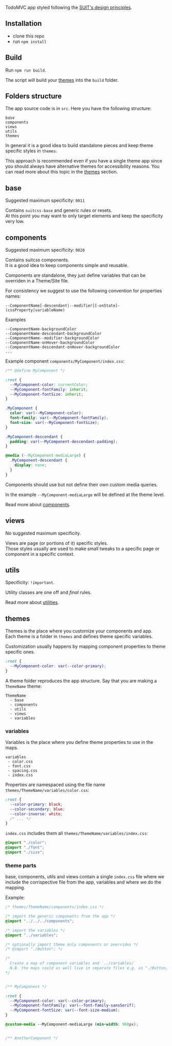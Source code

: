TodoMVC app styled following the [SUIT's design principles](https://github.com/suitcss/suit/).

## Installation

* clone this repo
* run `npm install`

## Build

Run `npm run build`.

The script will build your [themes](#themes) into the `build` folder.

## Folders structure

The app source code is in `src`.
Here you have the following structure:

```
base
components
views
utils
themes
```

In general it is a good idea to build standalone pieces and keep theme specific styles in `themes`.

This approach is recommended even if you have a single theme app since you should always have alternative themes for accessibility reasons.
You can read more about this topic in the [themes](#themes) section.

## base

Suggested maximum specificity: `0011`

Contains `suitcss-base` and generic rules or resets.
<br>At this point you may want to only target elements and keep the specificity very low.

## components

Suggested maximum specificity: `0020`

Contains suitcss components.
<br>It is a good idea to keep components simple and reusable.

Components are standalone, they just define variables that can be overriden in a Theme/Site file.

For consistency we suggest to use the following convention for properties names:

```
--ComponentName[-descendant|--modifier][-onState]-(cssProperty|variableName)
```


Examples

```
--ComponentName-backgroundColor
--ComponentName-descendant-backgroundColor
--ComponentName--modifier-backgroundColor
--ComponentName-onHover-backgroundColor
--ComponentName-descendant-onHover-backgroundColor
...
```

Example component `components/MyComponent/index.css`:


```css
/** @define MyComponent */

:root {
  --MyComponent-color: currentColor;
  --MyComponent-fontFamily: inherit;
  --MyComponent-fontSize: inherit;
}

.MyComponent {
  color: var(--MyComponent-color);
  font-family: var(--MyComponent-fontFamily);
  font-size: var(--MyComponent-fontSize);
}

.MyComponent-descendant {
  padding: var(--MyComponent-descendant-padding);
}

@media (--MyComponent-mediaLarge) {
  .MyComponent-descendant {
    display: none;
  }
}
```

Components should use but not define their own custom media queries.

In the example `--MyComponent-mediaLarge` will be defined at the theme level.

Read more about [components](https://github.com/suitcss/suit/blob/master/doc/components.md).

## views

No suggested maximum specificity.

Views are page (or portions of it) specific styles.
<br>Those styles usually are used to make small tweaks to a specific page or component in a specific context.

## utils

Specificity: `!important`.

Utility classes are one off and *final* rules.

Read more about [utilities](https://github.com/suitcss/suit/blob/master/doc/utilities.md).

## themes

Themes is the place where you customize your components and app.
<br>Each theme is a folder in `themes` and defines theme specific variables.

Customization usually happens by mapping component properties to theme specific ones.

```css
:root {
  --MyComponent-color: var(--color-primary);
}
```

A theme folder reproduces the app structure.
Say that you are making a `ThemeName` theme:

```
ThemeName
  - base
  - components
  - utils
  - views
  - variables
```

### variables

Variables is the place where you define theme properties to use in the maps.

```
variables
 - color.css
 - font.css
 - spacing.css
 - index.css
```

Properties are namespaced using the file name `themes/ThemeName/variables/color.css`:

```css
:root {
  --color-primary: black;
  --color-secondary: blue;
  --color-inverse: white;
  /* ... */
}
```

`index.css` includes them all `themes/ThemeName/variables/index.css`:

```css
@import "./color";
@import "./font";
@import "./size";
```

### theme parts

base, components, utils and views contain a single `index.css` file where we include the corrispective file from the app, variables and where we do the mapping.

Example:

```css
/* themes/ThemeName/components/index.css */

/* import the generic components from the app */
@import "../../../components";

/* import the variables */
@import "../variables";

/* optionally import theme only components or overrides */
/* @import "./Button"; */

/*
  Create a map of component variables and `../variables/`
  N.B. the maps could as well live in separate files e.g. in "./Button/index.css"
*/


/** MyComponent */

:root {
  --MyComponent-color: var(--color-primary);
  --MyComponent-fontFamily: var(--font-family-sansSerif);
  --MyComponent-fontSize: var(--font-size-medium);
}

@custom-media --MyComponent-mediaLarge (min-width: 960px);


/** AnotherComponent */
```
